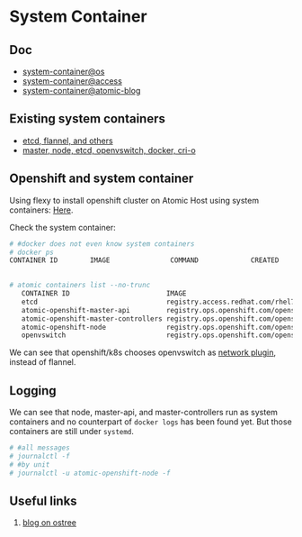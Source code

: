 # System Container

## Doc

* [system-container@os](https://docs.openshift.com/container-platform/latest/install_config/install/advanced_install.html#advanced-install-configuring-system-containers)
* [system-container@access](https://access.redhat.com/documentation/en-us/red_hat_enterprise_linux_atomic_host/7/html/managing_containers/running_system_containers)
* [system-container@atomic-blog](http://www.projectatomic.io/blog/2016/09/intro-to-system-containers/)

## Existing system containers

* [etcd, flannel, and others](https://access.redhat.com/documentation/en-us/red_hat_enterprise_linux_atomic_host/7/html/managing_containers/running_system_containers)
* [master, node, etcd, openvswitch, docker, cri-o](https://github.com/openshift/openshift-ansible/blob/master/inventory/byo/hosts.ose.example#L50)


## Openshift and system container

Using flexy to install openshift cluster on Atomic Host using system containers: [Here](https://github.com/hongkailiu/svt-case-doc/blob/master/learn/flexy.md#atomic-host).

Check the system container:

```sh
# #docker does not even know system containers
# docker ps
CONTAINER ID        IMAGE               COMMAND             CREATED             STATUS              PORTS               NAMES
 

# atomic containers list --no-trunc 
   CONTAINER ID                        IMAGE                                                    COMMAND                                    CREATED          STATE      BACKEND    RUNTIME   
   etcd                                registry.access.redhat.com/rhel7/etcd                    /usr/bin/etcd-env.sh /usr/bin/etcd         2017-09-28 12:35 running    ostree     runc      
   atomic-openshift-master-api         registry.ops.openshift.com/openshift3/ose:v3.7.0         /usr/local/bin/system-container-wrapper.sh 2017-09-28 12:44 running    ostree     runc      
   atomic-openshift-master-controllers registry.ops.openshift.com/openshift3/ose:v3.7.0         /usr/local/bin/system-container-wrapper.sh 2017-09-28 12:44 running    ostree     runc      
   atomic-openshift-node               registry.ops.openshift.com/openshift3/node:v3.7.0        /usr/local/bin/system-container-wrapper.sh 2017-09-28 12:51 running    ostree     runc      
   openvswitch                         registry.ops.openshift.com/openshift3/openvswitch:v3.7.0 /usr/local/bin/system-container-wrapper.sh 2017-09-28 12:51 running    ostree     runc
```

We can see that openshift/k8s chooses openvswitch as [network plugin](https://kubernetes.io/docs/getting-started-guides/scratch/#network), instead of flannel.

## Logging

We can see that node, master-api, and master-controllers run as system containers and no counterpart of <code>docker logs</code> has been found yet. But those containers are still under <code>systemd</code>.

```sh
# #all messages
# journalctl -f
# #by unit
# journalctl -u atomic-openshift-node -f

```

## Useful links

1. [blog on ostree](https://samthursfield.wordpress.com/2014/01/16/the-fundamentals-of-ostree/)

